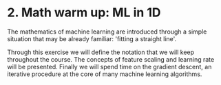 # 2. Math warm up: ML in 1D



The mathematics of machine learning are introduced through a simple situation that may be already familiar: 'fitting a straight line'.  

Through this exercise we will define the notation that we will keep throughout the course. The concepts of feature scaling and learning rate will be presented. Finally we will spend time on the gradient descent, an iterative procedure at the core of many machine learning algorithms.


